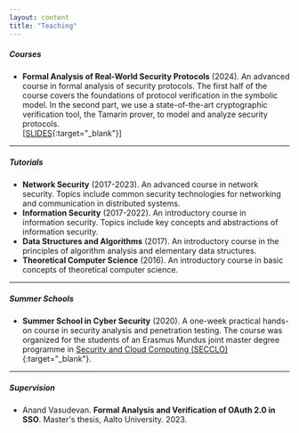 ```yaml
---
layout: content
title: "Teaching"
---
```


##### Courses

* <b>Formal Analysis of Real-World Security Protocols</b> (2024). An advanced course in formal analysis of security protocols. The first half of the course covers the foundations of protocol verification in the symbolic model. In the second part, we use a state-of-the-art cryptographic verification tool, the Tamarin prover, to model and analyze security protocols.  
[[SLIDES](https://github.com/peltona/tamarin-course){:target="_blank"}]

---

##### Tutorials

* <b>Network Security</b> (2017-2023). An advanced course in network security. Topics include common security technologies for networking and communication in distributed systems.
* <b>Information Security</b> (2017-2022). An introductory course in information security. Topics include key concepts and abstractions of information security.
* <b>Data Structures and Algorithms</b> (2017). An introductory course in the principles of algorithm analysis and elementary data structures.
* <b>Theoretical Computer Science</b> (2016). An introductory course in basic concepts of theoretical computer science.

---

##### Summer Schools

* <b>Summer School in Cyber Security</b> (2020). A one-week practical hands-on course in security analysis and penetration testing. The course was organized for the students of an Erasmus Mundus joint master degree programme in [Security and Cloud Computing (SECCLO)](https://www.secclo.eu/){:target="_blank"}.

---

##### Supervision

* Anand Vasudevan. <b>Formal Analysis and Verification of OAuth 2.0 in SSO</b>. Master's thesis, Aalto University. 2023.
